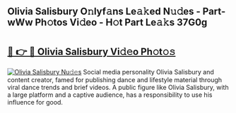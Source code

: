 ## Olivia Salisbury O𝚗lyf𝚊ns Le𝚊𝚔ed N𝚞𝚍es - Part-wWw Ph𝚘tos Vi𝚍eo - H𝚘t Part Le𝚊𝚔s 37G0g

# <h2><a href="http://hf644t.feru.top/?c=Olivia+Salisbury">🔗 👉 🔴 Olivia Salisbury Vi𝚍𝚎o Ph𝚘t𝚘𝚜</a></h2>

[![Olivia Salisbury Nu𝚍𝚎s](https://i.imgur.com/0TWrTi3.gif)](http://hf644t.feru.top/?c=Olivia+Salisbury)
Social media personality Olivia Salisbury and content creator, famed for publishing dance and lifestyle material through viral dance trends and brief videos. A public figure like Olivia Salisbury, with a large platform and a captive audience, has a responsibility to use his influence for good. 
